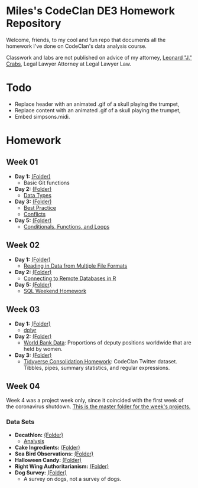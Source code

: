 # Miles's CodeClan DE3 Homework Repository

Welcome, friends, to my cool and fun repo that documents all the homework I've done on CodeClan's data analysis course.

Classwork and labs are not published on advice of my attorney, [Leonard "J." Crabs](https://www.somethingawful.com/hosted/crabs/), Legal Lawyer Attorney at Legal Lawyer Law.

# Todo
- Replace header with an animated .gif of a skull playing the trumpet,
- Replace content with an animated .gif of a skull playing the trumpet,
- Embed simpsons.midi.

# Homework

## Week 01
- **Day 1:** [(Folder)](https://github.com/apologyfestival/codeclan_homework_miles/tree/master/week-01/day-1/)
  - Basic Git functions
- **Day 2:** [(Folder)](https://github.com/apologyfestival/codeclan_homework_miles/tree/master/week-01/day-2/)
  - [Data Types](https://apologyfestival.github.io/codeclan_homework_miles/week-01/day-2/data-types.html)
- **Day 3:** [(Folder)](https://github.com/apologyfestival/codeclan_homework_miles/tree/master/week-01/day-3/)
  - [Best Practice](https://apologyfestival.github.io/codeclan_homework_miles/week-01/day-3/best-practice.html)
  - [Conflicts](https://apologyfestival.github.io/codeclan_homework_miles/week-01/day-3/conflicts.html)
- **Day 5:** [(Folder)](https://github.com/apologyfestival/codeclan_homework_miles/tree/master/week-01/day-5)
  - [Conditionals, Functions, and Loops](https://apologyfestival.github.io/codeclan_homework_miles/week-01/day-5/conditionals-functions-loops.html)

## Week 02
- **Day 1:** [(Folder)](https://github.com/apologyfestival/codeclan_homework_miles/tree/master/week-02/day-1/)
  - [Reading in Data from Multiple File Formats](https://apologyfestival.github.io/codeclan_homework_miles/week-02/day-1/reading-in-data.html)
- **Day 2:** [(Folder)](https://github.com/apologyfestival/codeclan_homework_miles/tree/master/week-02/day-2/)
  - [Connecting to Remote Databases in R](https://apologyfestival.github.io/codeclan_homework_miles/week-02/day-2/connecting-to-remote-databases.html)
- **Day 5:** [(Folder)](https://github.com/apologyfestival/codeclan_homework_miles/tree/master/week-02/day-5/)
  - [SQL Weekend Homework](https://apologyfestival.github.io/codeclan_homework_miles/week-02/day-5/1-sql.html)

## Week 03
- **Day 1:** [(Folder)](https://github.com/apologyfestival/codeclan_homework_miles/tree/master/week-03/day-1/)
  - [dplyr](https://apologyfestival.github.io/codeclan_homework_miles/week-03/day-1/1-dplyr.html)
- **Day 2:** [(Folder)](https://github.com/apologyfestival/codeclan_homework_miles/tree/master/week-03/day-2/)
  - [World Bank Data](https://apologyfestival.github.io/codeclan_homework_miles/week-03/day-2/1-world-bank-data.html): Proportions of deputy positions worldwide that are held by women.
- **Day 3:** [(Folder)](https://github.com/apologyfestival/codeclan_homework_miles/tree/master/week-03/day-3/)
  - [Tidyverse Consolidation Homework](https://apologyfestival.github.io/codeclan_homework_miles/week-03/day-3/codeclan-tweets.html): CodeClan Twitter dataset. Tibbles, pipes, summary statistics, and regular expressions.

## Week 04
Week 4 was a project week only, since it coincided with the first week of the coronavirus shutdown.
[This is the master folder for the week's projects.](https://github.com/apologyfestival/codeclan_homework_miles/tree/master/week-04/1-decathlon/)

### Data Sets
- **Decathlon:** [(Folder)](https://github.com/apologyfestival/codeclan_homework_miles/tree/master/week-04/1-decathlon/)
  - [Analysis](https://apologyfestival.github.io/codeclan_homework_miles/week-04/1-decathlon/documentation_and_analysis/decathlon_analysis.html)
- **Cake Ingredients:** [(Folder)](https://github.com/apologyfestival/codeclan_homework_miles/tree/master/week-04/2-cake-ingredients/)
- **Sea Bird Observations:** [(Folder)](https://github.com/apologyfestival/codeclan_homework_miles/tree/master/week-04/3-sea-bird-observations/)
- **Halloween Candy:** [(Folder)](https://github.com/apologyfestival/codeclan_homework_miles/tree/master/week-04/4-halloween-candy/)
- **Right Wing Authoritarianism:** [(Folder)](https://github.com/apologyfestival/codeclan_homework_miles/tree/master/week-04/5-right-wing-authoritarianism/)
- **Dog Survey:** [(Folder)](https://github.com/apologyfestival/codeclan_homework_miles/tree/master/week-04/6-dog-survey/)
  - A survey on dogs, not a survey of dogs.
